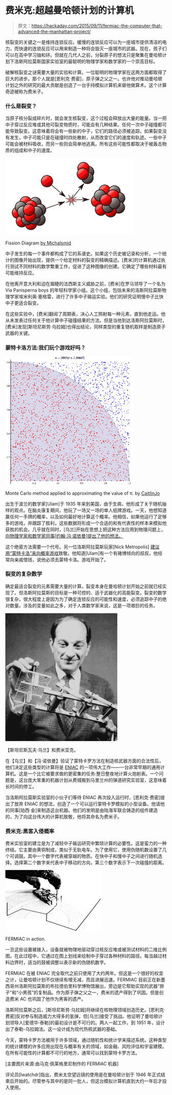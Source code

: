 # 费米克:超越曼哈顿计划的计算机

> 原文：<https://hackaday.com/2015/09/11/fermiac-the-computer-that-advanced-the-manhattan-project/>

核裂变的关键之一是维持连锁反应。缓慢的连锁反应可以为一座城市提供清洁的电力，而快速的连锁反应可以用来制造一种将会毁灭一座城市的武器。现在，孩子们可以在高中学习铀和钚。但就在几代人之前，分裂原子的想法只是聚集在曼哈顿计划下洛斯阿拉莫斯国家实验室的最聪明的物理学家和数学家的一个崇高目标。

破解核裂变之谜需要大量的实验和计算。一位聪明的物理学家在这两方面都取得了巨大的进步。那个人就是[恩利克·费密]，原子弹之父之一。也许他对推动曼哈顿计划之外的研究的最大贡献是创造了一台手持模拟计算机来替他做算术。这个计算奇迹被称为费米子。

### 什么是裂变？

当原子核分裂成碎片时，就会发生核裂变，这个过程会释放出大量的能量。当一把中子穿过反应堆或其他可裂变物质时，可能会有几种结果。任何一次中子碰撞都可能导致裂变。这意味着将会有一些新的中子，它们的路径必须被追踪。如果裂变没有发生，中子可能只是在碰撞时四处散射，从而改变它们的速度和轨迹。一些中子可能会被材料吸收，而另一些则会简单地逃离。所有这些可能性都取决于被轰击物质的组成和中子的速度。

![](img/25e4468dc73481d0fa850abb6ac27a33.png)

Fission Diagram [by Michalsmid](https://commons.wikimedia.org/wiki/File:NuclearReaction.png)

中子发生的每一个事件都构成了它的系谱史。如果这个历史被记录和分析，一个统计的图像开始出现，提供一个给定材料的裂变的精确描述。[费米]的计算机通过执行测试不同材料的数学繁重工作，促进了这种图像的创建。它确定了哪些材料最有可能维持反应。

在他离开意大利和迫在眉睫的法西斯主义威胁之前，[费米]在罗马领导了一个名为 Via Panisperna boys 的年轻科学家小组。这个小组，包括未来的洛斯阿拉莫斯物理学家埃米利奥·塞格雷，进行了许多中子输运实验。他们的研究证明慢中子比快中子更适合裂变。

在这些实验中，[费米]翻阅了周期表，决心人工照射每一种元素，直到他走运。他从未发表过任何关于他计算中子碰撞结果的方法。但是当他到达洛斯阿拉莫斯时，[费米]发现[斯坦尼斯劳·乌拉姆]也得出结论，同样类型的重复随机取样是制造原子武器的关键。

### 蒙特卡洛方法:我们玩个游戏好吗？

![](img/958797afc18ddb4f8d8d90a4a13797c5.png)

Monte Carlo method applied to approximating the value of π. by [CaitlinJo](https://commons.wikimedia.org/wiki/File:Pi_30K.gif)

出生于波兰的数学家[Ulam]于 1935 年来到美国，由于生病，他形成了关于随机抽样的观点。在脑炎康复期间，他玩了一场又一场的单人纸牌游戏。一天，他想知道赢任何一手牌的概率，以及如何最好地计算这个概率。他相信，如果他运行了足够多的游戏，并跟踪了胜利，这些数据将形成一个合适的和有代表性的样本来模拟他获胜的机会。几乎就在同时，[乌兰]开始在思想上把这种方法应用到物理问题上，[向物理学家和数学家同事[约翰·冯·诺依曼]提出了他的想法。](http:/www-star.st-and.ac.uk/~kw25/teaching/mcrt/MC_history_3.pdf)

这个绝密方法需要一个代号。另一位洛斯阿拉莫斯玩家[Nick Metropolis] [建议用“蒙特卡洛”来向概率游戏](http://permalink.lanl.gov/object/tr?what=info:lanl-repo/lareport/LA-UR-88-9067)致敬。他知道[Ulam]有一个有赌博倾向的叔叔，他经常向亲戚借钱，说他必须去蒙特卡洛。游戏开始了。

### 裂变的复杂数学

确定最适合裂变的元素需要大量的计算。裂变本身在曼哈顿计划开始之前就已经实现了。但洛斯阿拉莫斯的目标是一种可控的、适于武器化的高能裂变。裂变的数学很复杂，很大程度上是因为为了确定连锁反应的可能性和速度，必须追踪中子的绝对数量。涉及的变量如此之多，对于人类数学家来说，这是一项艰巨的任务。

![Stanislaw-Ulam-FERMIAC](img/d3617954833646b9884dc36d2fb6edee.png)

【斯坦尼斯瓦夫·乌兰】和费米亚克。

在【乌兰】和【冯·诺依曼】验证了蒙特卡罗方法在制造核武器方面的合法性后，他们决定这些类型的计算将是 [ENIAC](https://en.wikipedia.org/wiki/ENIAC) 的一项伟大工作——一台非常早期的通用计算机。这是一个比它被要求做的更密集的任务:整日整夜地计算火炮射表。一个问题是，这台庞大笨重的机器计划从费城搬到马里兰州的弹道研究实验室，这意味着长时间的停工。

当洛斯阿拉莫斯实验室的小伙子们等待 ENIAC 再次投入运行时，[恩利克·费密]提出了放弃 ENIAC 的想法，创造了一个可以运行蒙特卡罗模拟的小型设备。他请他的同事[珀西·金]来制造这台机器。他们的发明是由陆海军联合铸造的组件建造的，为了向这台伟大的计算机致敬，他将其命名为费米子。

### 费米克:黑客入侵概率

费米实验室的建立是为了减轻中子输运研究中繁琐计算的必要性。这是蛮力的一种终结。它主要由黄铜制成，类似于无轨电车。为了使用它，使用伪随机数设置了几个可调鼓。其中一个数字代表被穿越的物质。在快中子和慢中子之间进行随机选择。选择第二个数字来代表中子移动的方向，第三个数字表示下一次碰撞的距离。

![FERMIAC in use](img/e1dc1ac37ebf82018a0d3d6934830aab.png)

FERMIAC in action.

一旦这些设置被拨入，设备就被物理地驱动穿过核反应堆或被测试材料的二维比例图。在此过程中，它通过在图上划线来绘制中子穿过各种材料的路径。每当越过材料边界时，适当的鼓被调整以表示新的伪随机数字。

FERMIAC 在被 ENIAC 完全取代之前只使用了大约两年。但这是一个很好的权宜之计，让曼哈顿计划不仅继续有增无减，而且进展迅速。FERMIAC 目前正在新墨西哥州洛斯阿拉莫斯的布拉德伯里科学博物馆展出，旁边是它帮助实现的武器“胖子”和“小男孩”的复制品。作为原子弹之父之一，费米的遗产得到了巩固。但是创造费米 AC 也巩固了他作为黑客的遗产。

洛斯阿拉莫斯之后，[斯坦尼斯劳·乌拉姆]将继续在核物理领域创造历史。[恩利克·费密]反对参与制造威力大得多的氢弹，但[乌兰]接受了挑战。他证明了曼哈顿计划领导人[爱德华·泰勒]的最初设计是不可行的。两人一起工作，到 1951 年，设计出了泰勒-乌拉姆法。这一设计成为现代热核武器的基础。

今天，蒙特卡罗方法被用于许多领域，通过随机性和统计学来描述系统。这种类型的统计建模的许多应用出现在与概率有关的领域，如金融、风险评估和宇宙建模。在所有可能性的计算都不可行的地方，通常可以找到蒙特卡罗方法。

[主要图片来源:由马克·佩莱格里尼制作的 FERMIAC 机器]

评论员[lwatchdr]指出，费米太空望远镜的使用是在曼哈顿计划于 1946 年正式结束后开始的。尽管参与其中的是同一批人，但这台模拟计算机直到大约一年后才投入使用。
